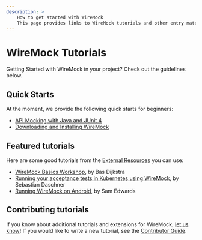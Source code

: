 ```yaml
---
description: >
    How to get started with WireMock
    This page provides links to WireMock tutorials and other entry materials
---
```


# WireMock Tutorials

Getting Started with WireMock in your project?
Check out the guidelines below.

## Quick Starts

At the moment, we provide the following quick starts for beginners:

- [API Mocking with Java and JUnit 4](./quickstart/java-junit.md)
- [Downloading and Installing WireMock](./download-and-installation.md)

<!-- TODO: Add standalone in Docker -->

## Featured tutorials

Here are some good tutorials from the [External Resources](../resources/external.md) you can use:

- [WireMock Basics Workshop](https://github.com/basdijkstra/wiremock-workshop), by Bas Dijkstra
- [Running your acceptance tests in Kubernetes using WireMock](https://blog.sebastian-daschner.com/entries/acceptance_tests_wiremock_kubernetes), by Sebastian Daschner
- [Running WireMock on Android](https://handstandsam.com/2016/01/30/running-wiremock-on-android/), by Sam Edwards

## Contributing tutorials

If you know about additional tutorials and extensions for WireMock,
[let us know](https://github.com/wiremock/wiremock.org/issues/new?assignees=&labels=documentation&template=3_documentation+copy.yml&title=Add%20Tutorial%20to%20listing)!
If you would like to write a new tutorial, see the [Contributor Guide](https://github.com/wiremock/community/tree/main/contributing#tutorials-and-guides).
